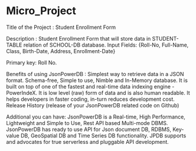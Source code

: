 # Micro_Project
Title of the Project : Student Enrollment Form

Description : Student Enrollment Form that will store data in STUDENT-TABLE relation of SCHOOL-DB database. Input Fields: {Roll-No, Full-Name, Class, Birth-Date, Address, Enrollment-Date}

Primary key: Roll No.

Benefits of using JsonPowerDB : Simplest way to retrieve data in a JSON format. Schema-free, Simple to use, Nimble and In-Memory database. It is built on top of one of the fastest and real-time data indexing engine - PowerIndeX. It is low level (raw) form of data and is also human readable. It helps developers in faster coding, in-turn reduces development cost. Release History (release of your JsonPowerDB related code on Github)

Additional you can have: JsonPowerDB is a Real-time, High Performance, Lightweight and Simple to Use, Rest API based Multi-mode DBMS. JsonPowerDB has ready to use API for Json document DB, RDBMS, Key-value DB, GeoSpatial DB and Time Series DB functionality. JPDB supports and advocates for true serverless and pluggable API development.
